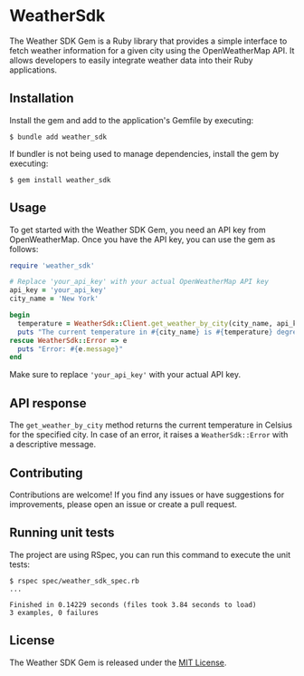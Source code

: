 # WeatherSdk

The Weather SDK Gem is a Ruby library that provides a simple interface to fetch weather information for a given city using the OpenWeatherMap API. It allows developers to easily integrate weather data into their Ruby applications.

## Installation

Install the gem and add to the application's Gemfile by executing:

    $ bundle add weather_sdk

If bundler is not being used to manage dependencies, install the gem by executing:

    $ gem install weather_sdk

## Usage

To get started with the Weather SDK Gem, you need an API key from OpenWeatherMap. Once you have the API key, you can use the gem as follows:

```ruby
require 'weather_sdk'

# Replace 'your_api_key' with your actual OpenWeatherMap API key
api_key = 'your_api_key'
city_name = 'New York'

begin
  temperature = WeatherSdk::Client.get_weather_by_city(city_name, api_key)
  puts "The current temperature in #{city_name} is #{temperature} degrees Celsius."
rescue WeatherSdk::Error => e
  puts "Error: #{e.message}"
end
```

Make sure to replace `'your_api_key'` with your actual API key.

## API response
The `get_weather_by_city` method returns the current temperature in Celsius for the specified city. In case of an error, it raises a `WeatherSdk::Error` with a descriptive message.

## Contributing

Contributions are welcome! If you find any issues or have suggestions for improvements, please open an issue or create a pull request.

## Running unit tests
The project are using RSpec, you can run this command to execute the unit tests:
```console
$ rspec spec/weather_sdk_spec.rb
...

Finished in 0.14229 seconds (files took 3.84 seconds to load)
3 examples, 0 failures
```

## License

The Weather SDK Gem is released under the [MIT License](https://github.com/fabiosoaresv/weather_sdk/blob/main/LICENSE.txt).